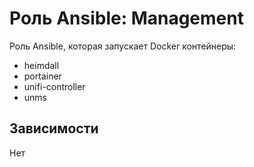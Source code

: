 # Роль Ansible: Management

Роль Ansible, которая запускает Docker контейнеры:

* heimdall
* portainer
* unifi-controller
* unms

## Зависимости

Нет
